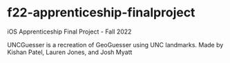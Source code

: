 # f22-apprenticeship-finalproject
iOS Apprenticeship Final Project - Fall 2022

UNCGuesser is a recreation of GeoGuesser using UNC landmarks. 
Made by Kishan Patel, Lauren Jones, and Josh Myatt
